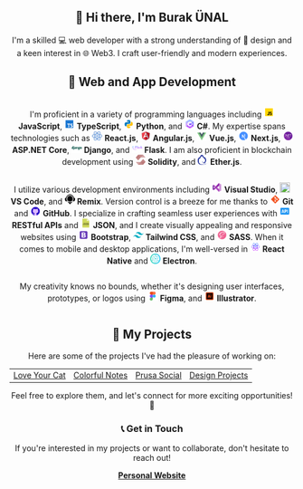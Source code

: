 <!-- Introduction -->
<div align="center">
  <h2>👋 Hi there, I'm Burak ÜNAL</h2>
  <p>I'm a skilled 💻 web developer with a strong understanding of 🎨 design and a keen interest in 🌐 Web3. I craft user-friendly and modern experiences.</p>
</div>

<!-- Skills and Technologies -->
<div align="center">
  <h2>🚀 Web and App Development</h2>
  
  <p style="display: inline-block; vertical-align: middle;">
    I'm proficient in a variety of programming languages including 
    <img src="img/javascript.svg" width="18px" height="18px"> <b>JavaScript</b>, 
    <img src="img/typescript.svg" width="18px" height="18px"> <b>TypeScript</b>, 
    <img src="img/python.svg" width="18px" height="18px"> <b>Python</b>, and 
    <img src="img/c-sharp.svg" width="18px" height="18px"> <b>C#</b>.
    My expertise spans technologies such as 
    <img src="img/react.svg" width="18px" height="18px"> <b>React.js</b>, 
    <img src="img/angular.svg" width="18px" height="18px"> <b>Angular.js</b>, 
    <img src="img/vue-js.svg" width="18px" height="18px"> <b>Vue.js</b>, 
    <img src="img/next-js.svg" width="18px" height="18px"> <b>Next.js</b>,
    <img src="img/aspnet-core.svg" width="18px" height="18px"> <b>ASP.NET Core</b>, 
    <img src="img/django.svg" width="18px" height="18px"> <b>Django</b>, and 
    <img src="img/flask.svg" width="18px" height="18px"> <b>Flask</b>. 
    I am also proficient in blockchain development using
    <img src="img/solidity.svg" width="18px" height="18px"> <b>Solidity</b>, and
    <img src="img/etherjs.svg" width="18px" height="18px"> <b>Ether.js</b>.
  </p>

  <p style="display: inline-block; vertical-align: middle;">
    I utilize various development environments including 
    <img src="img/visual-studio.svg" width="18px" height="18px"> <b>Visual Studio</b>, 
    <img src="img/visual-studio-code.svg" width="18px" height="18px"> <b>VS Code</b>, and 
    <img src="img/remix.png" width="18px" height="18px"> <b>Remix</b>. 
    Version control is a breeze for me thanks to 
    <img src="img/git.svg" width="18px" height="18px"> <b>Git</b> and 
    <img src="img/github.svg" width="18px" height="18px"> <b>GitHub</b>. 
    I specialize in crafting seamless user experiences with 
    <img src="img/api.png" width="18px" height="18px"> <b>RESTful APIs</b> and 
    <img src="img/json.png" width="18px" height="18px"> <b>JSON</b>, 
    and I create visually appealing and responsive websites using 
    <img src="img/bootstrap.svg" width="18px" height="18px"> <b>Bootstrap</b>, 
    <img src="img/tailwind.svg" width="18px" height="18px"> <b>Tailwind CSS</b>, and 
    <img src="img/sass.svg" width="18px" height="18px"> <b>SASS</b>. 
    When it comes to mobile and desktop applications, I'm well-versed in 
    <img src="img/react-native.svg" width="18px" height="18px"> <b>React Native</b> and 
    <img src="img/electron.svg" width="18px" height="18px"> <b>Electron</b>.
  </p>
    
  <p style="display: inline-block; vertical-align: middle;">
    My creativity knows no bounds, whether it's designing user interfaces, prototypes, or logos using
    <img src="img/figma.svg" width="18px" height="18px"> <b>Figma</b>, and
    <img src="img/illustrator.svg" width="18px" height="18px"> <b>Illustrator</b>.
  </p>
    
</div>

<!-- Projects Section -->
<div align="center">
  <h2>🚧 My Projects</h2>
  <p>Here are some of the projects I've had the pleasure of working on:</p>
  <table>
    <tr>
      <td><a href="https://burakunal28.github.io/lyc">Love Your Cat</a></td>
      <td><a href="https://burakunal28.github.io/colorful-notes">Colorful Notes</a></td>
      <td><a href="https://burakunal28.github.io/prusa-social">Prusa Social</a></td>
      <td><a href="https://www.figma.com/@burakunal">Design Projects</a></td>
    </tr>
  </table>
  <p>Feel free to explore them, and let's connect for more exciting opportunities! 🚀</p>
</div>

<!-- Contact Section -->
<div align="center">
  <h3>📞 Get in Touch</h3>
  <p>If you're interested in my projects or want to collaborate, don't hesitate to reach out!</p>
  <a href="https://linktr.ee/burakunal28"><strong>Personal Website</strong></a>
</div>
